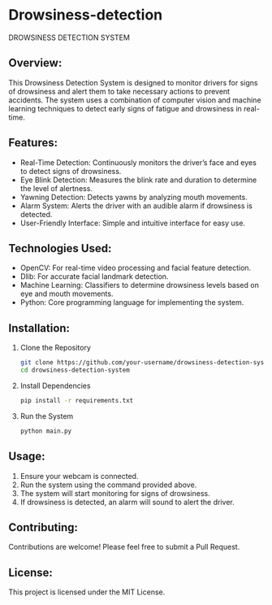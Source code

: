 # Drowsiness-detection
DROWSINESS DETECTION SYSTEM

Overview:
---------
This Drowsiness Detection System is designed to monitor drivers for signs of drowsiness and alert them to take necessary actions to prevent accidents. The system uses a combination of computer vision and machine learning techniques to detect early signs of fatigue and drowsiness in real-time.

Features:
---------
- Real-Time Detection: Continuously monitors the driver’s face and eyes to detect signs of drowsiness.
- Eye Blink Detection: Measures the blink rate and duration to determine the level of alertness.
- Yawning Detection: Detects yawns by analyzing mouth movements.
- Alarm System: Alerts the driver with an audible alarm if drowsiness is detected.
- User-Friendly Interface: Simple and intuitive interface for easy use.

Technologies Used:
------------------
- OpenCV: For real-time video processing and facial feature detection.
- Dlib: For accurate facial landmark detection.
- Machine Learning: Classifiers to determine drowsiness levels based on eye and mouth movements.
- Python: Core programming language for implementing the system.

Installation:
-------------
1. Clone the Repository
    ```bash
    git clone https://github.com/your-username/drowsiness-detection-system.git
    cd drowsiness-detection-system
    ```

2. Install Dependencies
    ```bash
    pip install -r requirements.txt
    ```

3. Run the System
    ```bash
    python main.py
    ```

Usage:
------
1. Ensure your webcam is connected.
2. Run the system using the command provided above.
3. The system will start monitoring for signs of drowsiness.
4. If drowsiness is detected, an alarm will sound to alert the driver.

Contributing:
-------------
Contributions are welcome! Please feel free to submit a Pull Request.

License:
--------
This project is licensed under the MIT License.
